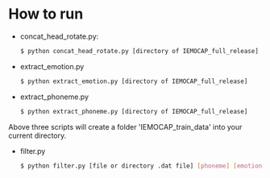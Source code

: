 # How to run
- concat_head_rotate.py:
    ```sh
    $ python concat_head_rotate.py [directory of IEMOCAP_full_release]
    ```

- extract_emotion.py
    ```sh
    $ python extract_emotion.py [directory of IEMOCAP_full_release]
    ```

- extract_phoneme.py
    ```sh
    $ python extract_phoneme.py [directory of IEMOCAP_full_release]
    ```
Above three scripts will create a folder 'IEMOCAP_train_data' into your current directory.


- filter.py
    ```sh
    $ python filter.py [file or directory .dat file] [phoneme] [emotion]
    ```
